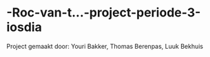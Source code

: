 # -Roc-van-t...-project-periode-3-iosdia
Project gemaakt door: Youri Bakker, Thomas Berenpas, Luuk Bekhuis
